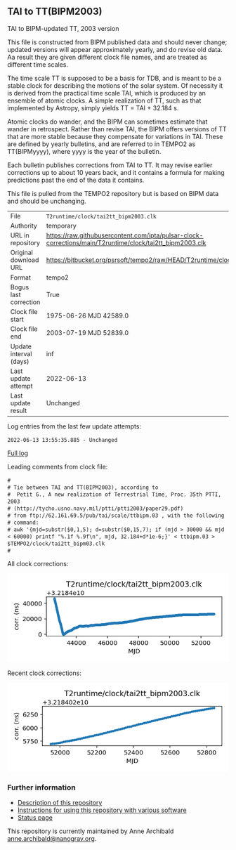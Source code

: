 
## TAI to TT(BIPM2003)

TAI to BIPM-updated TT, 2003 version

This file is constructed from BIPM published data and should
never change; updated versions will appear approximately
yearly, and do revise old data. Aa result they are given different
clock file names, and are treated as different time scales.

The time scale TT is supposed to be a basis for TDB, and is meant
to be a stable clock for describing the motions of the solar system.
Of necessity it is derived from the practical time scale TAI,
which is produced by an ensemble of atomic clocks. A simple
realization of TT, such as that implemented by Astropy,
simply yields TT = TAI + 32.184 s.

Atomic clocks do wander, and the BIPM can sometimes estimate
that wander in retrospect.  Rather than revise TAI, the BIPM
offers versions of TT that are more stable because they
compensate for variations in TAI. These are defined by yearly
bulletins, and are referred to in TEMPO2 as TT(BIPMyyyy), where
yyyy is the year of the bulletin.

Each bulletin publishes corrections from TAI to TT. It may
revise earlier corrections up to about 10 years back, and it
contains a formula for making predictions past the end of the
data it contains.

This file is pulled from the TEMPO2 repository but is based on
BIPM data and should be unchanging.

|     |     |
|:--- |:--- |
| File | `T2runtime/clock/tai2tt_bipm2003.clk` |
| Authority | temporary |
| URL in repository | <https://raw.githubusercontent.com/ipta/pulsar-clock-corrections/main/T2runtime/clock/tai2tt_bipm2003.clk> |
| Original download URL | <https://bitbucket.org/psrsoft/tempo2/raw/HEAD/T2runtime/clock/tai2tt_bipm2003.clk> |
| Format | tempo2 |
| Bogus last correction | True |
| Clock file start | 1975-06-26 MJD 42589.0 |
| Clock file end | 2003-07-19 MJD 52839.0 |
| Update interval (days) | inf |
| Last update attempt | 2022-06-13 |
| Last update result | Unchanged |

Log entries from the last few update attempts:
```
2022-06-13 13:55:35.885 - Unchanged
```
[Full log](https://raw.githubusercontent.com/ipta/pulsar-clock-corrections/main/log/T2runtime/clock/tai2tt_bipm2003.clk.log)

Leading comments from clock file:

    #
    # Tie between TAI and TT(BIPM2003), according to
    #  Petit G., A new realization of Terrestrial Time, Proc. 35th PTTI, 2003
    # (http://tycho.usno.navy.mil/ptti/ptti2003/paper29.pdf)
    # from ftp://62.161.69.5/pub/tai/scale/ttbipm.03 , with the following
    # command:
    # awk '{mjd=substr($0,1,5); d=substr($0,15,7); if (mjd > 30000 && mjd < 60000) printf "%.1f %.9f\n", mjd, 32.184+d*1e-6;}' < ttbipm.03 > $TEMPO2/clock/tai2tt_bipm03.clk
    #



All clock corrections:

![plot of all clock corrections](tai2tt_bipm2003.clk.png "All corrections")

Recent clock corrections:

![plot of recent clock corrections](tai2tt_bipm2003.clk.short.png "Recent corrections")


### Further information

- [Description of this repository](index.html)
- [Instructions for using this repository with various software](instructions.html)
- [Status page](status.html)



This repository is currently maintained by Anne Archibald <anne.archibald@nanograv.org>.

